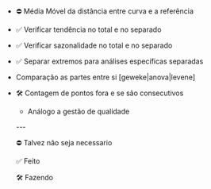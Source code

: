 -   ⛔ Média Móvel da distância entre curva e a referência

-   ✅ Verificar tendência no total e no separado
-   ✅ Verificar sazonalidade no total e no separado

-   ✅ Separar extremos para análises específicas separadas

-   Comparação as partes entre si [geweke\|anova\|levene]

-   🛠️ Contagem de pontos fora e se são consecutivos

    -   Análogo a gestão de qualidade

    \-\--

    ⛔ Talvez não seja necessario

    ✅ Feito

    🛠️ Fazendo
